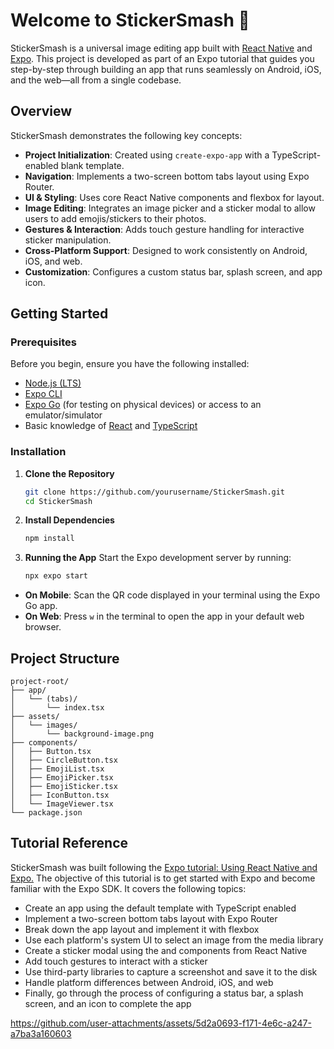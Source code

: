 # Welcome to StickerSmash 👋

StickerSmash is a universal image editing app built with [React Native](https://reactnative.dev/) and [Expo](https://expo.dev/). This project is developed as part of an Expo tutorial that guides you step-by-step through building an app that runs seamlessly on Android, iOS, and the web—all from a single codebase.

## Overview

StickerSmash demonstrates the following key concepts:

- **Project Initialization**: Created using `create-expo-app` with a TypeScript-enabled blank template.
- **Navigation**: Implements a two-screen bottom tabs layout using Expo Router.
- **UI & Styling**: Uses core React Native components and flexbox for layout.
- **Image Editing**: Integrates an image picker and a sticker modal to allow users to add emojis/stickers to their photos.
- **Gestures & Interaction**: Adds touch gesture handling for interactive sticker manipulation.
- **Cross-Platform Support**: Designed to work consistently on Android, iOS, and web.
- **Customization**: Configures a custom status bar, splash screen, and app icon.

## Getting Started

### Prerequisites

Before you begin, ensure you have the following installed:

- [Node.js (LTS)](https://nodejs.org/)
- [Expo CLI](https://docs.expo.dev/workflow/expo-cli/)
- [Expo Go](https://expo.dev/client) (for testing on physical devices) or access to an emulator/simulator
- Basic knowledge of [React](https://reactjs.org/) and [TypeScript](https://www.typescriptlang.org/)

### Installation

1. **Clone the Repository**

   ```bash
   git clone https://github.com/yourusername/StickerSmash.git
   cd StickerSmash
   ```

2. **Install Dependencies**

   ```bash
   npm install
   ```

3. **Running the App**
Start the Expo development server by running:
   ```bash
   npx expo start
   ```
* **On Mobile**: Scan the QR code displayed in your terminal using the Expo Go app.
* **On Web**: Press `w` in the terminal to open the app in your default web browser.

## Project Structure
```
project-root/
├── app/
│   └── (tabs)/
│       └── index.tsx
├── assets/
│   └── images/
│       └── background-image.png
├── components/
│   ├── Button.tsx
│   ├── CircleButton.tsx
│   ├── EmojiList.tsx
│   ├── EmojiPicker.tsx
│   ├── EmojiSticker.tsx
│   ├── IconButton.tsx
│   └── ImageViewer.tsx
└── package.json
```

## Tutorial Reference
StickerSmash was built following the [Expo tutorial: Using React Native and Expo.](https://docs.expo.dev/tutorial/introduction/)
The objective of this tutorial is to get started with Expo and become familiar with the Expo SDK. It covers the following topics:
* Create an app using the default template with TypeScript enabled
* Implement a two-screen bottom tabs layout with Expo Router
* Break down the app layout and implement it with flexbox
* Use each platform's system UI to select an image from the media library
* Create a sticker modal using the <Modal> and <FlatList> components from React Native
* Add touch gestures to interact with a sticker
* Use third-party libraries to capture a screenshot and save it to the disk
* Handle platform differences between Android, iOS, and web
* Finally, go through the process of configuring a status bar, a splash screen, and an icon to complete the app

https://github.com/user-attachments/assets/5d2a0693-f171-4e6c-a247-a7ba3a160603

